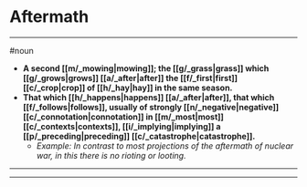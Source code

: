 # Aftermath
---
#noun
- **A second [[m/_mowing|mowing]]; the [[g/_grass|grass]] which [[g/_grows|grows]] [[a/_after|after]] the [[f/_first|first]] [[c/_crop|crop]] of [[h/_hay|hay]] in the same season.**
- **That which [[h/_happens|happens]] [[a/_after|after]], that which [[f/_follows|follows]], usually of strongly [[n/_negative|negative]] [[c/_connotation|connotation]] in [[m/_most|most]] [[c/_contexts|contexts]], [[i/_implying|implying]] a [[p/_preceding|preceding]] [[c/_catastrophe|catastrophe]].**
	- _Example: In contrast to most projections of the aftermath of nuclear war, in this there is no rioting or looting._
---
---
